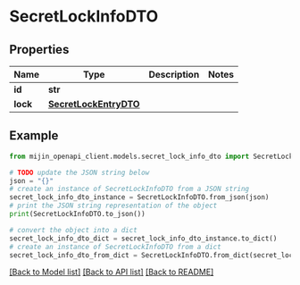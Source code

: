 # SecretLockInfoDTO


## Properties

Name | Type | Description | Notes
------------ | ------------- | ------------- | -------------
**id** | **str** |  | 
**lock** | [**SecretLockEntryDTO**](SecretLockEntryDTO.md) |  | 

## Example

```python
from mijin_openapi_client.models.secret_lock_info_dto import SecretLockInfoDTO

# TODO update the JSON string below
json = "{}"
# create an instance of SecretLockInfoDTO from a JSON string
secret_lock_info_dto_instance = SecretLockInfoDTO.from_json(json)
# print the JSON string representation of the object
print(SecretLockInfoDTO.to_json())

# convert the object into a dict
secret_lock_info_dto_dict = secret_lock_info_dto_instance.to_dict()
# create an instance of SecretLockInfoDTO from a dict
secret_lock_info_dto_from_dict = SecretLockInfoDTO.from_dict(secret_lock_info_dto_dict)
```
[[Back to Model list]](../README.md#documentation-for-models) [[Back to API list]](../README.md#documentation-for-api-endpoints) [[Back to README]](../README.md)


